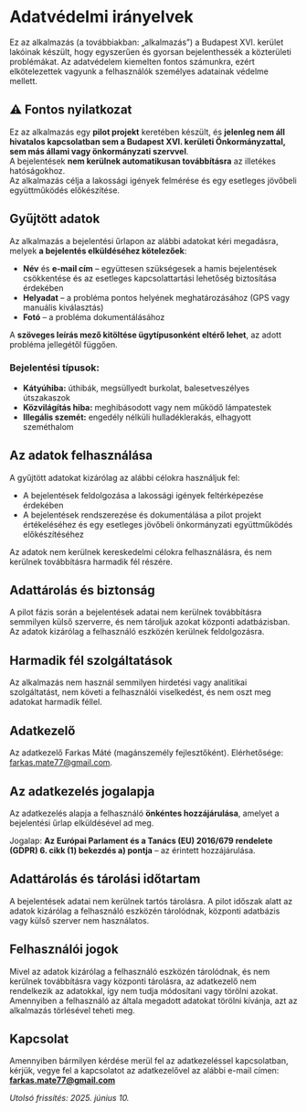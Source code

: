 # Adatvédelmi irányelvek

Ez az alkalmazás (a továbbiakban: „alkalmazás”) a Budapest XVI. kerület lakóinak készült, hogy egyszerűen és gyorsan bejelenthessék a közterületi problémákat. Az adatvédelem kiemelten fontos számunkra, ezért elkötelezettek vagyunk a felhasználók személyes adatainak védelme mellett.

## ⚠️ Fontos nyilatkozat

Ez az alkalmazás egy **pilot projekt** keretében készült, és **jelenleg nem áll hivatalos kapcsolatban sem a Budapest XVI. kerületi Önkormányzattal, sem más állami vagy önkormányzati szervvel**.  
A bejelentések **nem kerülnek automatikusan továbbításra** az illetékes hatóságokhoz.  
Az alkalmazás célja a lakossági igények felmérése és egy esetleges jövőbeli együttműködés előkészítése.

## Gyűjtött adatok

Az alkalmazás a bejelentési űrlapon az alábbi adatokat kéri megadásra, melyek **a bejelentés elküldéséhez kötelezőek**:

- **Név** és **e-mail cím** – együttesen szükségesek a hamis bejelentések csökkentése és az esetleges kapcsolattartási lehetőség biztosítása érdekében  
- **Helyadat** – a probléma pontos helyének meghatározásához (GPS vagy manuális kiválasztás)  
- **Fotó** – a probléma dokumentálásához  

A **szöveges leírás mező kitöltése ügytípusonként eltérő lehet**, az adott probléma jellegétől függően.

### Bejelentési típusok:

- **Kátyúhiba:** úthibák, megsüllyedt burkolat, balesetveszélyes útszakaszok  
- **Közvilágítás hiba:** meghibásodott vagy nem működő lámpatestek  
- **Illegális szemét:** engedély nélküli hulladéklerakás, elhagyott szeméthalom


## Az adatok felhasználása

A gyűjtött adatokat kizárólag az alábbi célokra használjuk fel:

- A bejelentések feldolgozása a lakossági igények feltérképezése érdekében
- A bejelentések rendszerezése és dokumentálása a pilot projekt értékeléséhez és egy esetleges jövőbeli önkormányzati együttműködés előkészítéséhez

Az adatok nem kerülnek kereskedelmi célokra felhasználásra, és nem kerülnek továbbításra harmadik fél részére.


## Adattárolás és biztonság

A pilot fázis során a bejelentések adatai nem kerülnek továbbításra semmilyen külső szerverre, és nem tároljuk azokat központi adatbázisban. Az adatok kizárólag a felhasználó eszközén kerülnek feldolgozásra.


## Harmadik fél szolgáltatások

Az alkalmazás nem használ semmilyen hirdetési vagy analitikai szolgáltatást, nem követi a felhasználói viselkedést, és nem oszt meg adatokat harmadik féllel.


## Adatkezelő
Az adatkezelő Farkas Máté (magánszemély fejlesztőként). Elérhetősége: farkas.mate77@gmail.com.


## Az adatkezelés jogalapja

Az adatkezelés alapja a felhasználó **önkéntes hozzájárulása**, amelyet a bejelentési űrlap elküldésével ad meg.

Jogalap: **Az Európai Parlament és a Tanács (EU) 2016/679 rendelete (GDPR) 6. cikk (1) bekezdés a) pontja** – az érintett hozzájárulása.


## Adattárolás és tárolási időtartam
A bejelentések adatai nem kerülnek tartós tárolásra. A pilot időszak alatt az adatok kizárólag a felhasználó eszközén tárolódnak, központi adatbázis vagy külső szerver nem használatos.


## Felhasználói jogok
Mivel az adatok kizárólag a felhasználó eszközén tárolódnak, és nem kerülnek továbbításra vagy központi tárolásra, az adatkezelő nem rendelkezik az adatokkal, így nem tudja módosítani vagy törölni azokat. Amennyiben a felhasználó az általa megadott adatokat törölni kívánja, azt az alkalmazás törlésével teheti meg.


## Kapcsolat

Amennyiben bármilyen kérdése merül fel az adatkezeléssel kapcsolatban, kérjük, vegye fel a kapcsolatot az adatkezelővel az alábbi e-mail címen:  
**farkas.mate77@gmail.com**


*Utolsó frissítés: 2025. június 10.*

